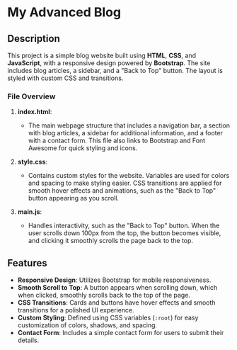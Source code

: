 # My Advanced Blog

## Description
This project is a simple blog website built using **HTML**, **CSS**, and **JavaScript**, with a responsive design powered by **Bootstrap**. The site includes blog articles, a sidebar, and a "Back to Top" button. The layout is styled with custom CSS and transitions.

### File Overview

1. **index.html**:
   - The main webpage structure that includes a navigation bar, a section with blog articles, a sidebar for additional information, and a footer with a contact form. This file also links to Bootstrap and Font Awesome for quick styling and icons.

2. **style.css**:
   - Contains custom styles for the website. Variables are used for colors and spacing to make styling easier. CSS transitions are applied for smooth hover effects and animations, such as the "Back to Top" button appearing as you scroll.

3. **main.js**:
   - Handles interactivity, such as the "Back to Top" button. When the user scrolls down 100px from the top, the button becomes visible, and clicking it smoothly scrolls the page back to the top.

## Features

- **Responsive Design**: Utilizes Bootstrap for mobile responsiveness.
- **Smooth Scroll to Top**: A button appears when scrolling down, which when clicked, smoothly scrolls back to the top of the page.
- **CSS Transitions**: Cards and buttons have hover effects and smooth transitions for a polished UI experience.
- **Custom Styling**: Defined using CSS variables (`:root`) for easy customization of colors, shadows, and spacing.
- **Contact Form**: Includes a simple contact form for users to submit their details.